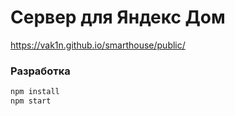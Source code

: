# Сервер для Яндекс Дом

https://vak1n.github.io/smarthouse/public/

### Разработка 

```sh
npm install
npm start
```

